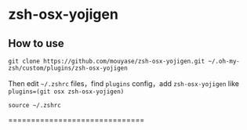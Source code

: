 # zsh-osx-yojigen

## How to use

```
git clone https://github.com/mouyase/zsh-osx-yojigen.git ~/.oh-my-zsh/custom/plugins/zsh-osx-yojigen
```

Then edit `~/.zshrc` files，find `plugins` config，add `zsh-osx-yojigen` like `plugins=(git osx zsh-osx-yojigen)`

```
source ~/.zshrc
```

==============================